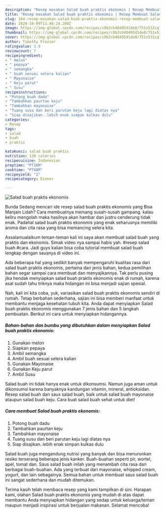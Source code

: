 ```yaml
---
description: "Resep masakan Salad buah praktis ekonomis | Resep Membuat Salad buah praktis ekonomis Yang Mudah Dan Praktis"
title: "Resep masakan Salad buah praktis ekonomis | Resep Membuat Salad buah praktis ekonomis Yang Mudah Dan Praktis"
slug: 164-resep-masakan-salad-buah-praktis-ekonomis-resep-membuat-salad-buah-praktis-ekonomis-yang-mudah-dan-praktis
date: 2020-10-09T11:48:24.200Z
image: https://img-global.cpcdn.com/recipes/c8b2cb40495d1de8/751x532cq70/salad-buah-praktis-ekonomis-foto-resep-utama.jpg
thumbnail: https://img-global.cpcdn.com/recipes/c8b2cb40495d1de8/751x532cq70/salad-buah-praktis-ekonomis-foto-resep-utama.jpg
cover: https://img-global.cpcdn.com/recipes/c8b2cb40495d1de8/751x532cq70/salad-buah-praktis-ekonomis-foto-resep-utama.jpg
author: Timothy Frazier
ratingvalue: 3.9
reviewcount: 7
recipeingredient:
- " melon"
- " pepaya"
- " semangka"
- " buah sesuai selera kalian"
- " Mayonaise"
- " Keju parut"
- " Susu"
recipeinstructions:
- "Potong buah dadu"
- "Tambahkan paurtan keju"
- "Tambahkan mayonaise"
- "Tuang susu dan beri parutan keju lagi diatas nya"
- "Siap disajikan..lebih enak simpan kulkas dulu"
categories:
- Resep
tags:
- salad
- buah
- praktis

katakunci: salad buah praktis 
nutrition: 130 calories
recipecuisine: Indonesian
preptime: "PT16M"
cooktime: "PT48M"
recipeyield: "2"
recipecategory: Dinner

---
```



![Salad buah praktis ekonomis](https://img-global.cpcdn.com/recipes/c8b2cb40495d1de8/751x532cq70/salad-buah-praktis-ekonomis-foto-resep-utama.jpg)

Bunda Sedang mencari ide resep salad buah praktis ekonomis yang Bisa Manjain Lidah? Cara membuatnya memang susah-susah gampang. kalau keliru mengolah maka hasilnya akan hambar dan justru cenderung tidak enak. Padahal salad buah praktis ekonomis yang enak seharusnya memiliki aroma dan cita rasa yang bisa memancing selera kita.

Assalamualaikum teman-teman kali ini saya akan membuat salad buah yang praktis dan ekonomis. Simak video nya sampai habis yah. #resep salad buah #cara. Jadi guys kalian bisa coba tutorial membuat salad buah lengkap dengan sausnya di video ini.

Ada beberapa hal yang sedikit banyak mempengaruhi kualitas rasa dari salad buah praktis ekonomis, pertama dari jenis bahan, kedua pemilihan bahan segar sampai cara membuat dan menyajikannya. Tak perlu pusing jika hendak menyiapkan salad buah praktis ekonomis enak di rumah, karena asal sudah tahu triknya maka hidangan ini bisa menjadi sajian spesial.


Nah, kali ini kita coba, yuk, variasikan salad buah praktis ekonomis sendiri di rumah. Tetap berbahan sederhana, sajian ini bisa memberi manfaat untuk membantu menjaga kesehatan tubuh kita. Anda dapat menyiapkan Salad buah praktis ekonomis menggunakan 7 jenis bahan dan 5 langkah pembuatan. Berikut ini cara untuk menyiapkan hidangannya.

<!--inarticleads1-->

##### Bahan-bahan dan bumbu yang dibutuhkan dalam menyiapkan Salad buah praktis ekonomis:

1. Gunakan  melon
1. Siapkan  pepaya
1. Ambil  semangka
1. Ambil  buah sesuai selera kalian
1. Gunakan  Mayonaise
1. Gunakan  Keju parut
1. Ambil  Susu


Salad buah ini tidak hanya enak untuk dikonsumsi. Namun juga aman untuk dikonsumsi karena banyaknya kandungan vitamin, mineral, antioksidan. Resep salad buah dan saus salad buah, baik untuk salad buah mayonaise ataupun salad buah keju. Cara buat salad buah sehat untuk diet! 

<!--inarticleads2-->

##### Cara membuat Salad buah praktis ekonomis:

1. Potong buah dadu
1. Tambahkan paurtan keju
1. Tambahkan mayonaise
1. Tuang susu dan beri parutan keju lagi diatas nya
1. Siap disajikan..lebih enak simpan kulkas dulu


Salad buah juga mengandung nutrisi yang banyak dan bisa menurunkan resiko terserang beberapa jenis kanker. Buah-buahan seperti pir, wortel, apel, tomat dan. Saus salad buah inilah yang menambah cita rasa dari berbagai buah-buahan. Ada yang terbuat dari mayonaise, whipped cream, yogurt, dan lain sebagainya. Semua bahan untuk membuat saus salad buah ini sangat sederhana dan mudah ditemukan. 

Terima kasih telah membaca resep yang kami tampilkan di sini. Harapan kami, olahan Salad buah praktis ekonomis yang mudah di atas dapat membantu Anda menyiapkan hidangan yang sedap untuk keluarga/teman maupun menjadi inspirasi untuk berjualan makanan. Selamat mencoba!
